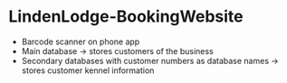 # LindenLodge-BookingWebsite
- Barcode scanner on phone app
- Main database -> stores customers of the business
- Secondary databases with customer numbers as database names -> stores customer kennel information
